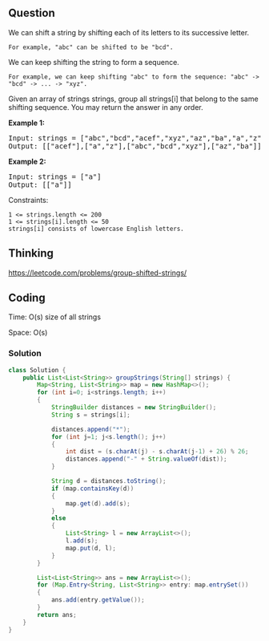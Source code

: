 ## Question
We can shift a string by shifting each of its letters to its successive letter.

    For example, "abc" can be shifted to be "bcd".

We can keep shifting the string to form a sequence.

    For example, we can keep shifting "abc" to form the sequence: "abc" -> "bcd" -> ... -> "xyz".

Given an array of strings strings, group all strings[i] that belong to the same shifting sequence. You may return the answer in any order.

**Example 1:**
<pre>
Input: strings = ["abc","bcd","acef","xyz","az","ba","a","z"]
Output: [["acef"],["a","z"],["abc","bcd","xyz"],["az","ba"]]
</pre>

**Example 2:**
<pre>
Input: strings = ["a"]
Output: [["a"]]
</pre>


Constraints:

    1 <= strings.length <= 200
    1 <= strings[i].length <= 50
    strings[i] consists of lowercase English letters.



## Thinking
https://leetcode.com/problems/group-shifted-strings/



## Coding
Time: O(s) size of all strings

Space: O(s)

### Solution
```java
class Solution {
    public List<List<String>> groupStrings(String[] strings) {
        Map<String, List<String>> map = new HashMap<>();
        for (int i=0; i<strings.length; i++)
        {
            StringBuilder distances = new StringBuilder();
            String s = strings[i];

            distances.append("*");
            for (int j=1; j<s.length(); j++)
            {
                int dist = (s.charAt(j) - s.charAt(j-1) + 26) % 26;
                distances.append("-" + String.valueOf(dist));
            }

            String d = distances.toString();
            if (map.containsKey(d))
            {
                map.get(d).add(s);
            }
            else
            {
                List<String> l = new ArrayList<>();
                l.add(s);
                map.put(d, l);
            }
        }

        List<List<String>> ans = new ArrayList<>();
        for (Map.Entry<String, List<String>> entry: map.entrySet())
        {
            ans.add(entry.getValue());
        }
        return ans;
    }
}
```